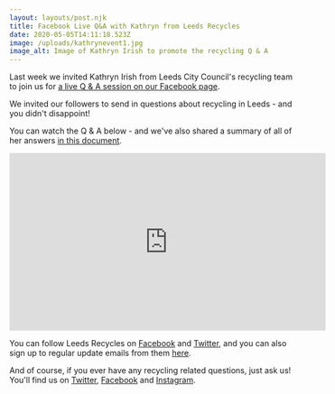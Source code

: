 ```yaml
---
layout: layouts/post.njk
title: Facebook Live Q&A with Kathryn from Leeds Recycles
date: 2020-05-05T14:11:18.523Z
image: /uploads/kathrynevent1.jpg
image_alt: Image of Kathryn Irish to promote the recycling Q & A
---
```

Last week we invited Kathryn Irish from Leeds City Council's recycling team to join us for [a live Q & A session on our Facebook page](https://www.facebook.com/zerowasteleeds/videos/1128891030780225/).

We invited our followers to send in questions about recycling in Leeds - and you didn't disappoint!

You can watch the Q & A below - and we've also shared a summary of all of her answers [in this document](https://docs.google.com/document/d/1BtB0Ndof-tipx1ttXsesMrUf13VBYN4HOJJAA6uPkYM/edit).

<iframe src="https://www.facebook.com/plugins/video.php?href=https%3A%2F%2Fwww.facebook.com%2Fzerowasteleeds%2Fvideos%2F1128891030780225%2F&show_text=0&width=560" width="560" height="315" style="border:none;overflow:hidden" scrolling="no" frameborder="0" allowTransparency="true" allowFullScreen="true"></iframe>



You can follow Leeds Recycles on [Facebook](https://www.facebook.com/LeedsRecycles/) and [Twitter](https://twitter.com/leedsrecycles), and you can also sign up to regular update emails from them [here](https://public.govdelivery.com/accounts/UKLEEDS/subscriber/new?topic_id=UKLEEDS_3).  

And of course, if you ever have any recycling related questions, just ask us!  You'll find us on [Twitter](https://twitter.com/zerowasteleeds), [Facebook](https://www.facebook.com/zerowasteleeds/) and [Instagram](https://www.instagram.com/zerowasteleeds/).